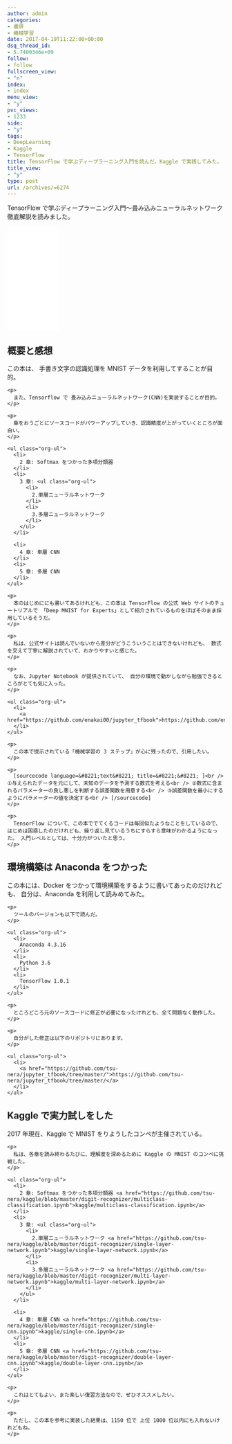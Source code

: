 ```yaml
---
author: admin
categories:
- 書評
- 機械学習
date: 2017-04-19T11:22:00+00:00
dsq_thread_id:
- 5.7400346e+09
follow:
- follow
fullscreen_view:
- "n"
index:
- index
menu_view:
- "y"
pvc_views:
- 1233
side:
- "y"
tags:
- DeepLearning
- Kaggle
- TensorFlow
title: TensorFlow で学ぶディープラーニング入門を読んだ。Kaggle で実践してみた。
title_view:
- "y"
type: post
url: /archives/=6274
---
```


TensorFlow で学ぶディープラーニング入門～畳み込みニューラルネットワーク徹底解説を読みました。 

<iframe style="width:120px;height:240px;" marginwidth="0" marginheight="0" scrolling="no" frameborder="0" src="//rcm-fe.amazon-adsystem.com/e/cm?lt1=_blank&#038;bc1=000000&#038;IS2=1&#038;bg1=FFFFFF&#038;fc1=000000&#038;lc1=0000FF&#038;t=fox10225fox-22&#038;o=9&#038;p=8&#038;l=as4&#038;m=amazon&#038;f=ifr&#038;ref=as_ss_li_til&#038;asins=B01MAWJJOW&#038;linkId=19d8511428ee2c27ef94333e1932cc44"></iframe>

<div id="outline-container-orgc8a649c" class="outline-2">
  <h2 id="orgc8a649c">
    概要と感想
  </h2>
  
  <div class="outline-text-2" id="text-orgc8a649c">
    <p>
      この本は、 手書き文字の認識処理を MNIST データを利用してすることが目的。
    </p>
    
    <p>
      また、Tensorflow で 畳み込みニューラルネットワーク(CNN)を実装することが目的。
    </p>
    
    <p>
      章をおうごとにソースコードがパワーアップしていき、認識精度が上がっていくところが面白い。
    </p>
    
    <ul class="org-ul">
      <li>
        2 章: Softmax をつかった多項分類器
      </li>
      <li>
        3 章: <ul class="org-ul">
          <li>
            2.単層ニューラルネットワーク
          </li>
          <li>
            3.多層ニューラルネットワーク
          </li>
        </ul>
      </li>
      
      <li>
        4 章: 単層 CNN
      </li>
      <li>
        5 章: 多層 CNN
      </li>
    </ul>
    
    <p>
      本のはじめににも書いてあるけれども、この本は TensorFlow の公式 Web サイトのチュートリアルで 「Deep MNIST for Experts」として紹介されているものをほぼそのまま採用しているそうだ。
    </p>
    
    <p>
      私は、公式サイトは読んでいないから差分がどうこういうことはできないけれども、 数式を交えて丁寧に解説されていて、わかりやすいと感じた。
    </p>
    
    <p>
      なお、Jupyter Notebook が提供されていて、 自分の環境で動かしながら勉強できるところがとても気に入った。
    </p>
    
    <ul class="org-ul">
      <li>
        <a href="https://github.com/enakai00/jupyter_tfbook">https://github.com/enakai00/jupyter_tfbook</a>
      </li>
    </ul>
    
    <p>
      この本で提示されている「機械学習の 3 ステップ」が心に残ったので、引用したい。
    </p>
    
    <p>
      [sourcecode language=&#8221;text&#8221; title=&#8221;&#8221; ]<br /> ①与えられたデータを元にして、未知のデータを予測する数式を考える<br /> ②数式に含まれるパラメーターの良し悪しを判断する誤差関数を用意する<br /> ③誤差関数を最小にするようにパラメーターの値を決定する<br /> [/sourcecode]
    </p>
    
    <p>
      TensorFlow について、この本ででてくるコードは毎回似たようなことをしているので、 はじめは困惑したのだけれども、繰り返し見ているうちにすらすら意味がわかるようになった。 入門レベルとしては、十分力がついたと思う。
    </p>
  </div>
</div>

<div id="outline-container-org52963f9" class="outline-2">
  <h2 id="org52963f9">
    環境構築は Anaconda をつかった
  </h2>
  
  <div class="outline-text-2" id="text-org52963f9">
    <p>
      この本には、Docker をつかって環境構築をするように書いてあったのだけれども、 自分は、Anaconda を利用して読みめてみた。
    </p>
    
    <p>
      ツールのバージョンも以下で読んだ。
    </p>
    
    <ul class="org-ul">
      <li>
        Anaconda 4.3.16
      </li>
      <li>
        Python 3.6
      </li>
      <li>
        TensorFlow 1.0.1
      </li>
    </ul>
    
    <p>
      ところどころ元のソースコードに修正が必要になったけれども、全て問題なく動作した。
    </p>
    
    <p>
      自分がした修正は以下のリポジトリにあります。
    </p>
    
    <ul class="org-ul">
      <li>
        <a href="https://github.com/tsu-nera/jupyter_tfbook/tree/master/">https://github.com/tsu-nera/jupyter_tfbook/tree/master/</a>
      </li>
    </ul>
  </div>
</div>

<div id="outline-container-org1555bdf" class="outline-2">
  <h2 id="org1555bdf">
    Kaggle で実力試しをした
  </h2>
  
  <div class="outline-text-2" id="text-org1555bdf">
    <p>
      2017 年現在、Kaggle で MNIST をりようしたコンペが主催されている。
    </p>
    
    <p>
      私は、各章を読み終わるたびに、理解度を深めるために Kaggle の MNIST のコンペに挑戦した。
    </p>
    
    <ul class="org-ul">
      <li>
        2 章: Softmax をつかった多項分類器 <a href="https://github.com/tsu-nera/kaggle/blob/master/digit-recognizer/multiclass-classification.ipynb">kaggle/multiclass-classification.ipynb</a>
      </li>
      <li>
        3 章: <ul class="org-ul">
          <li>
            2.単層ニューラルネットワーク <a href="https://github.com/tsu-nera/kaggle/blob/master/digit-recognizer/single-layer-network.ipynb">kaggle/single-layer-network.ipynb</a>
          </li>
          <li>
            3.多層ニューラルネットワーク <a href="https://github.com/tsu-nera/kaggle/blob/master/digit-recognizer/multi-layer-network.ipynb">kaggle/multi-layer-network.ipynb</a>
          </li>
        </ul>
      </li>
      
      <li>
        4 章: 単層 CNN <a href="https://github.com/tsu-nera/kaggle/blob/master/digit-recognizer/single-cnn.ipynb">kaggle/single-cnn.ipynb</a>
      </li>
      <li>
        5 章: 多層 CNN <a href="https://github.com/tsu-nera/kaggle/blob/master/digit-recognizer/double-layer-cnn.ipynb">kaggle/double-layer-cnn.ipynb</a>
      </li>
    </ul>
    
    <p>
      これはとてもよい、また楽しい復習方法なので、ぜひオススメしたい。
    </p>
    
    <p>
      ただし、この本を参考に実装した結果は、1150 位で 上位 1000 位以内にも入れないけれどもね。
    </p>
  </div>
</div>
